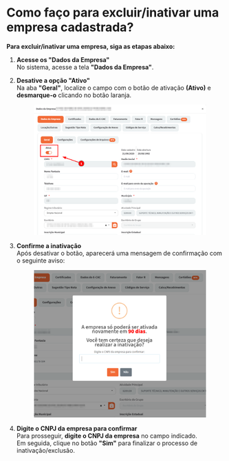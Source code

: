 # Como faço para excluir/inativar uma empresa cadastrada?

**Para excluir/inativar uma empresa, siga as etapas abaixo:**

1. **Acesse os "Dados da Empresa"**\
   No sistema, acesse a tela **"Dados da Empresa"**.
2.  **Desative a opção "Ativo"**\
    Na aba **"Geral"**, localize o campo com o botão de ativação **(Ativo)** e **desmarque-o** clicando no botão laranja.

    <figure><img src="../.gitbook/assets/image (216).png" alt=""><figcaption></figcaption></figure>
3.  **Confirme a inativação**\
    Após desativar o botão, aparecerá uma mensagem de confirmação com o seguinte aviso:

    <figure><img src="../.gitbook/assets/image (217).png" alt=""><figcaption></figcaption></figure>
4. **Digite o CNPJ da empresa para confirmar**\
   Para prosseguir, **digite o CNPJ da empresa** no campo indicado.\
   Em seguida, clique no botão **"Sim"** para finalizar o processo de inativação/exclusão.
